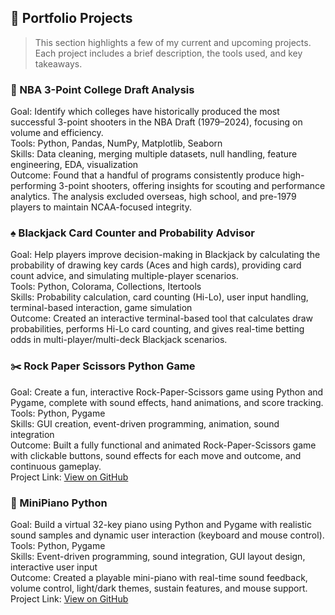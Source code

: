 ## 📁 Portfolio Projects

> This section highlights a few of my current and upcoming projects. Each project includes a brief description, the tools used, and key takeaways.

### 🏀 NBA 3-Point College Draft Analysis
Goal: Identify which colleges have historically produced the most successful 3-point shooters in the NBA Draft (1979–2024), focusing on volume and efficiency.  
Tools: Python, Pandas, NumPy, Matplotlib, Seaborn  
Skills: Data cleaning, merging multiple datasets, null handling, feature engineering, EDA, visualization  
Outcome: Found that a handful of programs consistently produce high-performing 3-point shooters, offering insights for scouting and performance analytics. The analysis excluded overseas, high school, and pre-1979 players to maintain NCAA-focused integrity.

### ♠️ Blackjack Card Counter and Probability Advisor
Goal: Help players improve decision-making in Blackjack by calculating the probability of drawing key cards (Aces and high cards), providing card count advice, and simulating multiple-player scenarios.  
Tools: Python, Colorama, Collections, Itertools  
Skills: Probability calculation, card counting (Hi-Lo), user input handling, terminal-based interaction, game simulation  
Outcome: Created an interactive terminal-based tool that calculates draw probabilities, performs Hi-Lo card counting, and gives real-time betting odds in multi-player/multi-deck Blackjack scenarios.

### ✂️ Rock Paper Scissors Python Game
Goal: Create a fun, interactive Rock-Paper-Scissors game using Python and Pygame, complete with sound effects, hand animations, and score tracking.  
Tools: Python, Pygame  
Skills: GUI creation, event-driven programming, animation, sound integration  
Outcome: Built a fully functional and animated Rock-Paper-Scissors game with clickable buttons, sound effects for each move and outcome, and continuous gameplay.  
Project Link: [View on GitHub](https://github.com/dhouse87/rockpaperscissor)

### 🎹 MiniPiano Python
Goal: Build a virtual 32-key piano using Python and Pygame with realistic sound samples and dynamic user interaction (keyboard and mouse control).  
Tools: Python, Pygame  
Skills: Event-driven programming, sound integration, GUI layout design, interactive user input  
Outcome: Created a playable mini-piano with real-time sound feedback, volume control, light/dark themes, sustain features, and mouse support.  
Project Link: [View on GitHub](https://github.com/dhouse87/minipiano)
